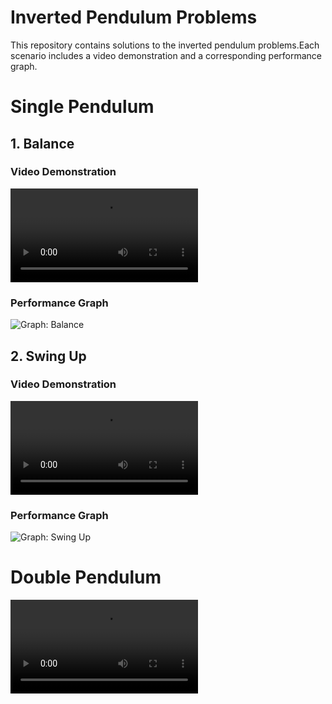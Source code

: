 # Inverted Pendulum Problems

This repository contains solutions to the inverted pendulum problems.Each scenario includes a video demonstration and a corresponding performance graph.

# Single Pendulum

## 1. Balance

### Video Demonstration

<video src="https://github.com/Atharav1805/Inverted-pendulum-problems-Atharav/assets/168408064/9e45ce17-7df3-47fb-a1ae-0e2064d48eb7" controls="controls" style="max-width: 100%; height: auto;">
    Your browser does not support the video tag.
</video>

### Performance Graph
![Graph: Balance](https://github.com/Atharav1805/Inverted-pendulum-problems-Atharav/assets/168408064/cafd3725-003c-4873-a124-6810d496d66b)

## 2. Swing Up

### Video Demonstration


<video src="https://github.com/Atharav1805/Inverted-pendulum-problems-Atharav/assets/168408064/6b9a9d66-65b0-4451-b2da-1e59e2cfc1bd" controls="controls" style="max-width: 100%; height: auto;">
    Your browser does not support the video tag.
</video>

### Performance Graph
![Graph: Swing Up](https://github.com/Atharav1805/Inverted-pendulum-problems-Atharav/assets/168408064/24006527-40cf-475a-bc8a-4237c8220786)


# Double Pendulum

<video src="https://github.com/Atharav1805/Inverted-pendulum-problems-Atharav/assets/168408064/5fb8181c-76e9-472e-85c9-073f20962a18)" controls="controls" style="max-width: 100%; height: auto;">

